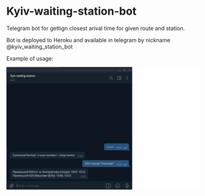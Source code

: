 # Kyiv-waiting-station-bot
Telegram bot for gettign closest arival time for given route and station.

Bot is deployed to Heroku and available in telegram by nickname @kyiv_waiting_station_bot

Example of usage:

![usage](./Screenshot.png)

